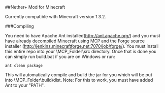 ##Nether+ Mod for Minecraft

Currently compatible with Minecraft version 1.3.2.


###Compiling

You need to have Apache Ant installed(http://ant.apache.org/) and you must have already decompiled Minecraft using MCP and the Forge source installer (http://jenkins.minecraftforge.net:7070/job/forge/). You must install this entire repo into your \MCP_Folder\src directory. Once that is done you can simply run build.bat if you are on Windows or run:

    ant clean package
    
This will automatically compile and build the jar for you which will be put into \MCP_Folder\build\dist. Note: For this to work, you must have added Ant to your "PATH".